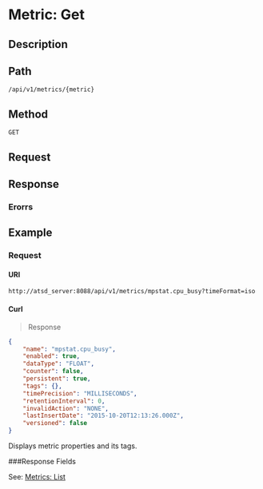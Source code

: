 # Metric: Get
## Description 
## Path 
```
/api/v1/metrics/{metric}
```
## Method 
```
GET
```
## Request

## Response
### Erorrs 


## Example
### Request
#### URI 
```
http://atsd_server:8088/api/v1/metrics/mpstat.cpu_busy?timeFormat=iso
```
#### Curl 

> Response

```json
{
    "name": "mpstat.cpu_busy",
    "enabled": true,
    "dataType": "FLOAT",
    "counter": false,
    "persistent": true,
    "tags": {},
    "timePrecision": "MILLISECONDS",
    "retentionInterval": 0,
    "invalidAction": "NONE",
    "lastInsertDate": "2015-10-20T12:13:26.000Z",
    "versioned": false
}
```

Displays metric properties and its tags.

###Response Fields

See: [Metrics: List](#metrics:-list)
